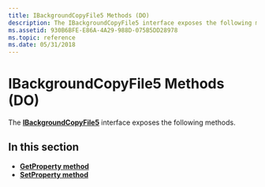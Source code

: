 ```yaml
---
title: IBackgroundCopyFile5 Methods (DO)
description: The IBackgroundCopyFile5 interface exposes the following methods.
ms.assetid: 930B6BFE-E86A-4A29-988D-075B5DD28978
ms.topic: reference
ms.date: 05/31/2018
---
```


# IBackgroundCopyFile5 Methods (DO)

The [**IBackgroundCopyFile5**](ibackgroundcopyfile5.md) interface exposes the following methods.

## In this section

-   [**GetProperty method**](ibackgroundcopyfile5-getproperty.md)
-   [**SetProperty method**](ibackgroundcopyfile5-setproperty.md)

 

 




